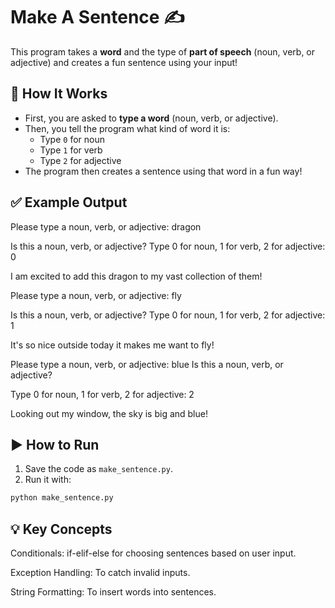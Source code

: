 # Make A Sentence ✍️

This program takes a **word** and the type of **part of speech** (noun, verb, or adjective) and creates a fun sentence using your input!

## 🚀 How It Works

- First, you are asked to **type a word** (noun, verb, or adjective).
- Then, you tell the program what kind of word it is:
  - Type `0` for noun
  - Type `1` for verb
  - Type `2` for adjective
- The program then creates a sentence using that word in a fun way!

## ✅ Example Output

Please type a noun, verb, or adjective: dragon 

Is this a noun, verb, or adjective? Type 0 for noun, 1 for verb, 2 for adjective: 0 

I am excited to add this dragon to my vast collection of them!

Please type a noun, verb, or adjective: fly 

Is this a noun, verb, or adjective? Type 0 for noun, 1 for verb, 2 for adjective: 1 

It's so nice outside today it makes me want to fly!

Please type a noun, verb, or adjective: blue Is this a noun, verb, or adjective? 

Type 0 for noun, 1 for verb, 2 for adjective: 2 

Looking out my window, the sky is big and blue!



## ▶️ How to Run

1. Save the code as `make_sentence.py`.
2. Run it with:

```bash
python make_sentence.py
```
## 💡 Key Concepts
Conditionals: if-elif-else for choosing sentences based on user input.

Exception Handling: To catch invalid inputs.

String Formatting: To insert words into sentences.
